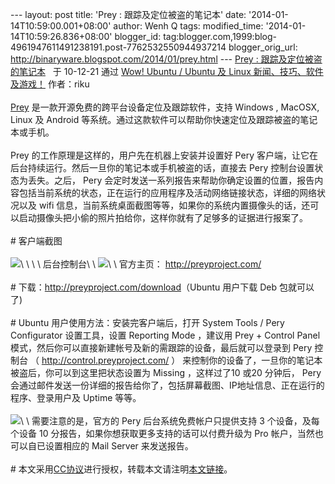 --- layout: post title: 'Prey : 跟踪及定位被盗的笔记本' date:
'2014-01-14T10:59:00.001+08:00' author: Wenh Q tags: modified\_time:
'2014-01-14T10:59:26.836+08:00' blogger\_id:
tag:blogger.com,1999:blog-4961947611491238191.post-7762532550944937214
blogger\_orig\_url: http://binaryware.blogspot.com/2014/01/prey.html ---
[Prey : 跟踪及定位被盗的笔记本](http://wowubuntu.com/prey.html)   于
10-12-21 通过 [Wow! Ubuntu / Ubuntu 及 Linux
新闻、技巧、软件及游戏！](http://wowubuntu.com/) 作者：riku\
\
[Prey](http://wowubuntu.com/prey.html)
是一款开源免费的跨平台设备定位及跟踪软件，支持 Windows , MacOSX, Linux
及 Android
等系统。通过这款软件可以帮助你快速定位及跟踪被盗的笔记本或手机。\
\
Prey 的工作原理是这样的，用户先在机器上安装并设置好 Pery
客户端，让它在后台持续运行。然后一旦你的笔记本或手机被盗的话，直接去
Pery 控制台设置状态为丢失。之后， Pery
会定时发送一系列报告来帮助你确定设置的位置，报告内容包括当前系统的状态，正在运行的应用程序及活动网络链接状态，详细的网络状况以及
wifi
信息，当前系统桌面截图等等，如果你的系统内置摄像头的话，还可以启动摄像头把小偷的照片拍给你，这样你就有了足够多的证据进行报案了。\
\
\# 客户端截图\
\
![](https://images-blogger-opensocial.googleusercontent.com/gadgets/proxy?url=http%3A%2F%2Fwowubuntu.com%2Fwp-content%2Fuploads%2F2010%2F12%2F101222_Prey-Configurator-v0.5_05.png&container=blogger&gadget=a&rewriteMime=image%2F*)\
\
\
\
后台控制台\
\
![](https://images-blogger-opensocial.googleusercontent.com/gadgets/proxy?url=http%3A%2F%2Fwowubuntu.com%2Fwp-content%2Fuploads%2F2010%2F12%2F101222_Selection_07.png&container=blogger&gadget=a&rewriteMime=image%2F*)\
\
官方主页： <http://preyproject.com/>\
\
\# 下载：<http://preyproject.com/download>（Ubuntu 用户下载 Deb
包就可以了)\
\
\# Ubuntu 用户使用方法：安装完客户端后，打开 System Tools / Pery
Configurator 设置工具，设置 Reporting Mode ，建议用 Prey + Control Panel
模式，然后你可以直接新建帐号及新的需跟踪的设备，最后就可以登录到 Pery
控制台 （ <http://control.preyproject.com/> ）
来控制你的设备了，一旦你的笔记本被盗后，你可以到这里把状态设置为 Missing
，这样过了10 或20 分钟后， Pery
会通过邮件发送一份详细的报告给你了，包括屏幕截图、IP地址信息、正在运行的程序、登录用户及
Uptime 等等。\
\
![](https://images-blogger-opensocial.googleusercontent.com/gadgets/proxy?url=http%3A%2F%2Fwowubuntu.com%2Fwp-content%2Fuploads%2F2010%2F12%2F101222_Selection_06.png&container=blogger&gadget=a&rewriteMime=image%2F*)\
\
需要注意的是，官方的 Pery 后台系统免费帐户只提供支持 3
个设备，及每个设备 10 分报告，如果你想获取更多支持的话可以付费升级为 Pro
帐户，当然也可以自已设置相应的 Mail Server 来发送报告。\
\
\#
本文采用[CC协议](http://creativecommons.org/licenses/by/2.5/cn/)进行授权，转载本文请注明[本文链接](http://wowubuntu.com/prey.html)。
